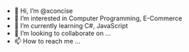 - 👋 Hi, I’m @xconcise
- 👀 I’m interested in Computer Programming, E-Commerce
- 🌱 I’m currently learning C#, JavaScript
- 💞️ I’m looking to collaborate on ...
- 📫 How to reach me ...

<!---

--->
